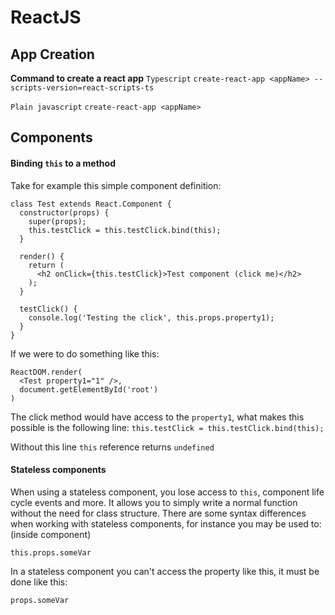 # ReactJS

## App Creation
**Command to create a react app**
`Typescript`
`create-react-app <appName> --scripts-version=react-scripts-ts`

`Plain javascript`
`create-react-app <appName>`

## Components

#### Binding `this` to a method
Take for example this simple component definition:
```
class Test extends React.Component {
  constructor(props) {
    super(props);
    this.testClick = this.testClick.bind(this);
  }

  render() {
    return (
      <h2 onClick={this.testClick}>Test component (click me)</h2>
    );
  }

  testClick() {
    console.log('Testing the click', this.props.property1);
  }
}
```

If we were to do something like this: 
```
ReactDOM.render(
  <Test property1="1" />,
  document.getElementById('root')
)
```

The click method would have access to the `property1`, what makes this possible is the following line:
`this.testClick = this.testClick.bind(this);`

Without this line `this` reference returns `undefined`

#### Stateless components
When using a stateless component, you lose access to `this`, component life cycle events and more. It allows you to simply write a normal function without the need for class structure. There are some syntax differences when working with stateless components, for instance you may be used to: (inside component)

`this.props.someVar`

In a stateless component you can't access the property like this, it must be done like this:

`props.someVar`

